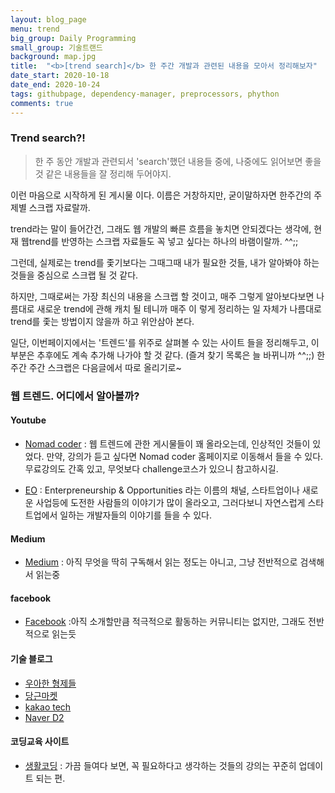 ```yaml
---
layout: blog_page
menu: trend
big_group: Daily Programming
small_group: 기술트랜드
background: map.jpg
title:  "<b>[trend search]</b> 한 주간 개발과 관련된 내용을 모아서 정리해보자"
date_start: 2020-10-18
date_end: 2020-10-24
tags: githubpage, dependency-manager, preprocessors, phython
comments: true
---
```


### Trend search?!

> 한 주 동안 개발과 관련되서 'search'했던 내용들 중에, 나중에도 읽어보면 좋을 것 같은 내용들을 잘 정리해 두어야지.

이런 마음으로 시작하게 된 게시물 이다. 이름은 거창하지만, 굳이말하자면 한주간의 주제별 스크랩 자료랄까. 

trend라는 말이 들어간건, 그래도 웹 개발의 빠른 흐름을 놓치면 안되겠다는 생각에, 현재 웹trend를 반영하는 스크랩 자료들도 꼭 넣고 싶다는 하나의 바램이랄까. ^^;;

그런데, 실제로는 trend를  좇기보다는 그때그때 내가 필요한 것들, 내가 알아봐야 하는 것들을 중심으로 스크랩 될 것 같다. 

하지만, 그때로써는 가장 최신의 내용을 스크랩 할 것이고, 매주 그렇게 알아보다보면 나름대로 새로운 trend에 관해 캐치 될 테니까 매주 이 렇게 정리하는 일 자체가 나름대로 trend를 좇는 방법이지 않을까 하고 위안삼아 본다.

일단, 이번페이지에서는 '트렌드'를 위주로 살펴볼 수 있는 사이트 들을 정리해두고, 이 부분은 추후에도 계속 추가해 나가야 할 것 같다. (즐겨 찾기 목록은 늘 바뀌니까 ^^;;) 한주간 주간 스크랩은 다음글에서 따로 올리기로~


### 웹 트렌드. 어디에서 알아볼까?

#### Youtube
- [Nomad coder](https://www.youtube.com/channel/UCUpJs89fSBXNolQGOYKn0YQ) 
: 웹 트렌드에 관한 게시물들이 꽤 올라오는데, 인상적인 것들이 있었다. 
만약, 강의가 듣고 싶다면 Nomad coder 홈페이지로 이동해서 들을 수 있다. 무료강의도 간혹 있고, 무엇보다 challenge코스가 있으니 참고하시길.

- [EO](https://www.youtube.com/channel/UCQ2DWm5Md16Dc3xRwwhVE7Q)
: Enterpreneurship & Opportunities 라는 이름의 채널, 스타트업이나 새로운 사업등에 도전한 사람들의 이야기가 많이 올라오고, 그러다보니 자연스럽게 스타트업에서 일하는 개발자들의 이야기를 들을 수 있다.

#### Medium
- [Medium](https://medium.com/)
: 아직 무엇을 딱히 구독해서 읽는 정도는 아니고, 그냥 전반적으로 검색해서 읽는중

#### facebook
- [Facebook](https://www.facebook.com)
:아직 소개할만큼 적극적으로 활동하는 커뮤니티는 없지만, 그래도 전반적으로 읽는듯

#### 기술 블로그
- [우아한 형제들](https://woowabros.github.io/techcourse/2020/10/06/woowacourse.html)
- [당근마켓](https://medium.com/daangn)
- [kakao tech](https://tech.kakao.com/blog/)
- [Naver D2](https://d2.naver.com/home)

#### 코딩교육 사이트
- [생활코딩](https://opentutorials.org/course/1)
: 가끔 들여다 보면, 꼭 필요하다고 생각하는 것들의 강의는 꾸준히 업데이트 되는 편.


